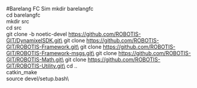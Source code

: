 #Barelang FC Sim
mkdir barelangfc\
cd barelangfc\
mkdir src\
cd src\
git clone -b noetic-devel https://github.com/ROBOTIS-GIT/DynamixelSDK.git\
git clone https://github.com/ROBOTIS-GIT/ROBOTIS-Framework.git\
git clone https://github.com/ROBOTIS-GIT/ROBOTIS-Framework-msgs.git\
git clone https://github.com/ROBOTIS-GIT/ROBOTIS-Math.git\
git clone https://github.com/ROBOTIS-GIT/ROBOTIS-Utility.git\
cd ..\
catkin_make\
source devel/setup.bash\
